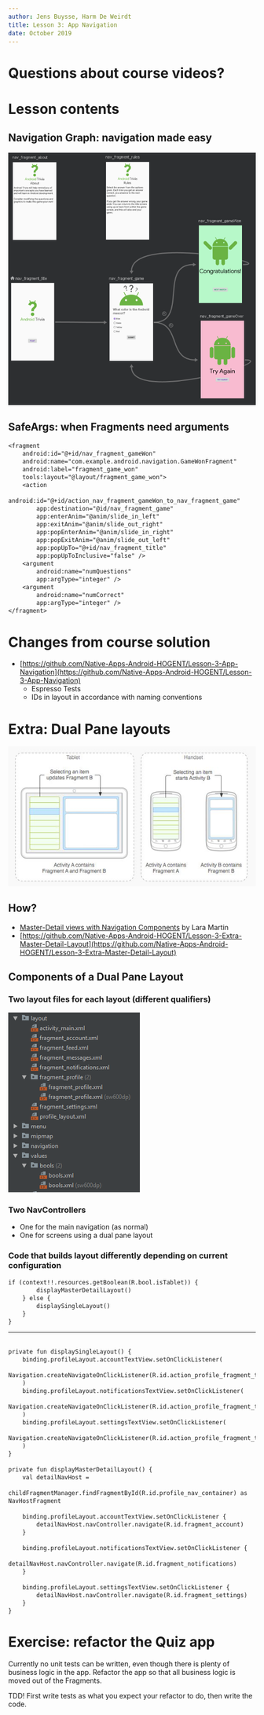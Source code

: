 ```yaml
---
author: Jens Buysse, Harm De Weirdt
title: Lesson 3: App Navigation
date: October 2019
---
```


# Questions about course videos?

# Lesson contents

## Navigation Graph: navigation made easy

![Navigation Graph Screenshot](assets/img/navigation_graph.PNG)

## SafeArgs: when Fragments need arguments

```
<fragment
    android:id="@+id/nav_fragment_gameWon"
    android:name="com.example.android.navigation.GameWonFragment"
    android:label="fragment_game_won"
    tools:layout="@layout/fragment_game_won">
    <action
        android:id="@+id/action_nav_fragment_gameWon_to_nav_fragment_game"
        app:destination="@id/nav_fragment_game"
        app:enterAnim="@anim/slide_in_left"
        app:exitAnim="@anim/slide_out_right"
        app:popEnterAnim="@anim/slide_in_right"
        app:popExitAnim="@anim/slide_out_left"
        app:popUpTo="@+id/nav_fragment_title"
        app:popUpToInclusive="false" />
    <argument
        android:name="numQuestions"
        app:argType="integer" />
    <argument
        android:name="numCorrect"
        app:argType="integer" />
</fragment>
```

# Changes from course solution

* [https://github.com/Native-Apps-Android-HOGENT/Lesson-3-App-Navigation](https://github.com/Native-Apps-Android-HOGENT/Lesson-3-App-Navigation)
    * Espresso Tests
    * IDs in layout in accordance with naming conventions

# Extra: Dual Pane layouts

![Example dual pane layouts](assets/img/dualpane.jpg)

## How?

* [Master-Detail views with Navigation Components](https://proandroiddev.com/master-detail-views-with-navigation-components-a20405f31974) by Lara Martin
* [https://github.com/Native-Apps-Android-HOGENT/Lesson-3-Extra-Master-Detail-Layout](https://github.com/Native-Apps-Android-HOGENT/Lesson-3-Extra-Master-Detail-Layout)

## Components of a Dual Pane Layout

### Two layout files for each layout (different qualifiers)
![Resource folder structure when using qualifiers](assets/img/qualifiers.PNG)

### Two NavControllers

* One for the main navigation (as normal)
* One for screens using a dual pane layout

### Code that builds layout differently depending on current configuration
```
if (context!!.resources.getBoolean(R.bool.isTablet)) {
        displayMasterDetailLayout()
    } else {
        displaySingleLayout()
    }
}
```

---

```

private fun displaySingleLayout() {
    binding.profileLayout.accountTextView.setOnClickListener(
        Navigation.createNavigateOnClickListener(R.id.action_profile_fragment_to_fragment_account)
    )
    binding.profileLayout.notificationsTextView.setOnClickListener(
        Navigation.createNavigateOnClickListener(R.id.action_profile_fragment_to_fragment_notifications)
    )
    binding.profileLayout.settingsTextView.setOnClickListener(
        Navigation.createNavigateOnClickListener(R.id.action_profile_fragment_to_fragment_settings)
    )
}

private fun displayMasterDetailLayout() {
    val detailNavHost =
        childFragmentManager.findFragmentById(R.id.profile_nav_container) as NavHostFragment

    binding.profileLayout.accountTextView.setOnClickListener {
        detailNavHost.navController.navigate(R.id.fragment_account)
    }

    binding.profileLayout.notificationsTextView.setOnClickListener {
        detailNavHost.navController.navigate(R.id.fragment_notifications)
    }

    binding.profileLayout.settingsTextView.setOnClickListener {
        detailNavHost.navController.navigate(R.id.fragment_settings)
    }
}
```

# Exercise: refactor the Quiz app

Currently no unit tests can be written, even though there is plenty of business logic in the app.
Refactor the app so that all business logic is moved out of the Fragments. 

TDD! First write tests as what you expect your refactor to do, then write the code. 

